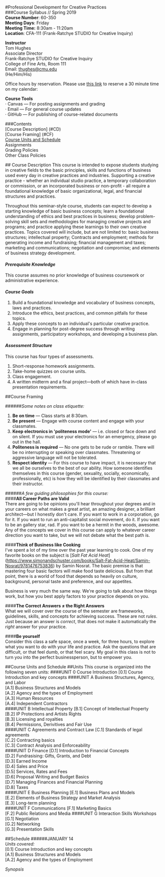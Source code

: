 #Professional Development for Creative Practices  
###Course Syllabus // Spring 2019  
**Course Number**: 60-350  
**Meeting Days**: Friday   
**Meeting Time:** 8:30am - 11:20am  
**Location**: CFA-111 (Frank-Ratchye STUDIO for Creative Inquiry)  

**Instructor**  
Tom Hughes  
Associate Director  
Frank-Ratchye STUDIO for Creative Inquiry  
College of Fine Arts, Room 111  
Email: thughes@cmu.edu    
(He/Him/His)

Office hours by reservation. Please use [this link](https://www.cloudhq.net/meeting/thughes@andrew.cmu.edu) to reserve a 30 minute time on my calendar: 
 
**Course Tools**  
· Canvas — For posting assignments and grading  
· Email — For general course updates  
· GitHub — For publishing of course-related documents 

###Contents  
[Course Description] (#CD)  
[Course Framing] (#CF)   
[Course Units and Schedule](#CS)  
Assignments  
Grading Policies  
Other Class Policies
    

##<a name="CD"> Course Description</a>
This course is intended to expose students studying in creative fields to the basic principles, skills and functions of business used every day in creative practices and industries. Supporting a creative practice - whether an individual studio practice, a temporary collaboration or commission, or an incorporated business or non-profit - all require a foundational knowledge of basic organizational, legal, and financial structures and practices. 

Throughout this seminar-style course, students can expect to develop a starting knowledge of basic business concepts; learn a foundational understanding of ethics and best practices in business; develop problem-solving skill sets and methodologies for managing creative projects and programs; and practice applying these learnings to their own creative practices. Topics covered will include, but are not limited to: basic business structures; intellectual property; Contracts and employment; methods for generating income and fundraising; financial management and taxes; marketing and communications; negotiation and compromise; and elements of business strategy development. 

#### _Prerequisite Knowledge_  
This course assumes no prior knowledge of business coursework or administrative experience.

#### _Course Goals_  
1) Build a foundational knowledge and vocabulary of business concepts, laws and practices.  
2) Introduce the ethics, best practices, and common pitfalls for these topics.  
3) Apply these concepts to an individual's particular creative practice.  
4) Engage in planning for post-degree success through writing assignments, participatory workshops, and developing a business plan.  

#### _Assessment Structure_  
This course has four types of assessments.   
1) Short-response homework assignments.   
2) Take-home quizzes on course units.   
3) Class engagement.  
4) A written midterm and a final project—both of which have in-class presentation requirements.  

##<a name="CF">Course Framing</a>

######_Some notes on class etiquette:_  
1) **Be on time** — Class starts at 8:30am.   
2) **Be present**  — Engage with course content and engage with your classmates.   
3) **Keep electronics in 'politeness mode'** — i.e. closed or face down and on silent. If you must use your electronics for an emergency, please go out in the hall.  
4) **Politeness is required** — No one gets to be rude or ramble. There will be no interrupting or speaking over classmates. Threatening or aggressive language will not be tolerated.  
5) **Respect identity** — For this course to have impact, it is necessary that we all be ourselves to the best of our ability. How someone identifies themselves in this course (gender, sexuality, socially, economically, professionally, etc) is how they will be identified by their classmates and their instructor. 

######_A few guiding philosophies for this course:_   
####**All Career Paths are Valid**   
There are going to be opinions you'll hear throughout your degrees and in your careers on what makes a great artist, an amazing designer, a brilliant architect—but I honestly don't care. If you want to work in a corporation, go for it. If you want to run an anti-capitalist social movement, do it. If you want to be an gallery star, rad. If you want to be a hermit in the woods, awesome. Any of the concepts we cover in this course can apply to whatever career direction you want to take, but we will not debate what the best path is. 

####**Think of Business like Cooking**  
I've spent a lot of my time over the past year learning to cook. One of my favorite books on the subject is [_Salt Fat Acid Heat_] (https://www.simonandschuster.com/books/Salt-Fat-Acid-Heat/Samin-Nosrat/9781476753836) by Samin Nosrat. The basic premise is that mastering four basic factors will make food taste delicious. But from that point, there is a world of food that depends so heavily on culture, background, personal taste and preference, and our appetites.   

Business is very much the same way. We're going to talk about how things work, but how you best apply factors to your practice depends on you. 

####**The Correct Answers ≠ the Right Answers**  
What we will cover over the course of the semester are frameworks, guidelines, skills, and concepts for achieving success. These are not *rules*. Just because an answer is *correct*, that does not make it automatically the *right* answer for your practice. 

####**Be yourself**   
Consider this class a safe space, once a week, for three hours, to explore what you want to do with your life and practice. Ask the questions that are difficult, or that feel dumb, or that feel scary. My goal in this class is not to turn you into the perfect businessperson, but to empower you. 
 	
								
##<a name="CS">Course Units and Schedule</a>
##Units
This course is organized into the following seven units: 
####UNIT 0	Course Introduction
[0.1]	Course Introduction and key concepts
####UNIT A	Business Structures, Agency, and Labor  
[A.1]	Business Structures and Models  
[A.2]	Agency and the types of Employment  
[A.3]	Human Resources   
[A.4]	Independent Contractors  
####UNIT B	Intellectual Property 
[B.1]	Concept of Intellectual Property  
[B.2]	IP Protections and Artists Rights  
[B.3]	Licensing and royalties  
[B.4]	Permissions, Derivitives and Fair Use  
####UNIT C	Agreements and Contract Law
[C.1]	Standards of legal agreements  
[C.2]	Contracting basics  
[C.3]	Contract Analysis and Enforceability  
####UNIT D	Finance
[D.1]	Introduction to Financial Concepts  
[D.2]	Fundrasising: Gifts, Grants, and Debt  
[D.3]	Earned Income  
[D.4]	Sales and Price  
[D.5]	Services, Rates and Fees  
[D.6]	Proposal Writing and Budget Basics  
[D.7]	Managing Finances and Financial Planning  
[D.8]	Taxes  
####UNIT E	Business Planning
[E.1]	Business Plans and Models  
[E.2]	Elements of Business Strategy and Market Analysis  
[E.3]	Long-term planning  
####UNIT F	Communications
[F.1]	Marketing Basics  
[F.2]	Public Relations and Media
####UNIT G	Interaction Skills Workshops
[G.1]	Negotiation  
[G.2]	Networking  
[G.3]	Presentation Skills

##Schedule
######JANUARY 14  
*Units covered:*  
 [0.1]	Course Introduction and key concepts  
 [A.1]	Business Structures and Models  
 [A.2]	Agency and the types of Employment  
 
 *Synopsis*

 



